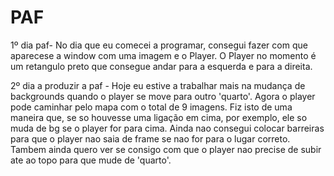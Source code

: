# PAF

1º dia paf- No dia que eu comecei a programar, consegui fazer com que aparecese a window com uma imagem e o Player. O Player no momento é um retangulo preto que consegue andar para a esquerda e para a direita.

2º dia a produzir a paf - Hoje eu estive a trabalhar mais na mudança de backgrounds quando o player se move para outro 'quarto'. Agora o player pode caminhar pelo mapa com o total de 9 imagens. Fiz isto de uma maneira que, se so houvesse uma ligação em cima, por exemplo, ele so muda de bg se o player for para cima. Ainda nao consegui colocar barreiras para que o player nao saia de frame se nao for para o lugar correto. Tambem ainda quero ver se consigo com que o player nao precise de subir ate ao topo para que mude de 'quarto'. 
